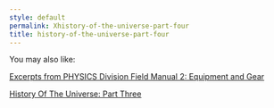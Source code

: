 ```yaml
---
style: default
permalink: Xhistory-of-the-universe-part-four
title: history-of-the-universe-part-four
---
```

You may also like:

[Excerpts from PHYSICS Division Field Manual 2: Equipment and Gear](http://scp-wiki.net/goc-supplemental-equipment)

[History Of The Universe: Part Three](http://scp-wiki.net/history-of-the-universe-part-three)
